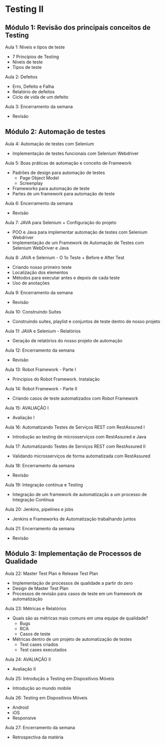 # Testing II

## Módulo 1: Revisão dos principais conceitos de Testing

Aula 1: Níveis e tipos de teste

- 7 Princípios de Testing
- Níveis de teste
- Tipos de teste

Aula 2: Defeitos

- Erro, Defeito e Falha
- Relatório de defeitos
- Ciclo de vida de um defeito

Aula 3: Encerramento da semana

- Revisão

## Módulo 2: Automação de testes

Aula 4: Automação de testes com Selenium

- Implementação de testes funcionais com Selenium Webdriver

Aula 5: Boas práticas de automação e conceito de Framework

- Padrões de design para automação de testes
  - Page Object Model
  - Screenplay
- Frameworks para automação de teste
- Partes de um framework para automação de teste

Aula 6: Encerramento da semana

- Revisão

Aula 7: JAVA para Selenium + Configuração do projeto

- POO e Java para implementar automação de testes com Selenium Webdriver
- Implementação de um Framework de Automação de Testes com Selenium WebDriver e Java

Aula 8: JAVA e Selenium - O 1o Teste + Before e After Test

- Criando nosso primeiro teste
- Localização dos elementos
- Métodos para executar antes e depois de cada teste
- Uso de anotações

Aula 9: Encerramento da semana

- Revisão

Aula 10: Construindo Suítes

- Construindo suítes, playlist e conjuntos de teste dentro de nosso projeto

Aula 11: JAVA e Selenium - Relatórios

- Geração de relatórios do nosso projeto de automação

Aula 12: Encerramento da semana

- Revisão

Aula 13: Robot Framework - Parte I

- Princípios do Robot Framework. Instalação

Aula 14: Robot Framework - Parte II

- Criando casos de teste automatizados com Robot Framework

Aula 15: AVALIAÇÃO I

- Avaliação I

Aula 16: Automatizando Testes de Serviços REST com
RestAssured I

- Introdução ao testing de microsserviços com RestAssured e Java

Aula 17: Automatizando Testes de Serviços REST com
RestAssured II

- Validando microsserviços de forma automatizada com RestAssured

Aula 18: Encerramento da semana

- Revisão

Aula 19: Integração contínua e Testing

- Integração de um framework de automatização a um processo de Integração Contínua

Aula 20: Jenkins, pipelines e jobs

- Jenkins e Frameworks de Automatização trabalhando juntos

Aula 21: Encerramento da semana

- Revisão

## Módulo 3: Implementação de Processos de Qualidade

Aula 22: Master Test Plan e Release Test Plan

- Implementação de processos de qualidade a partir do zero
- Design de Master Test Plan
- Processos de revisão para casos de teste em um framework de automatização

Aula 23: Métricas e Relatórios

- Quais são as métricas mais comuns em uma equipe de qualidade?
  - Bugs
  - RCA
  - Casos de teste
- Métricas dentro de um projeto de automatização de testes
  - Test cases criados
  - Test cases executados

Aula 24: AVALIAÇÃO II

- Avaliação II

Aula 25: Introdução a Testing em Dispositivos Móveis

- Introdução ao mundo mobile

Aula 26: Testing em Dispositivos Móveis

- Android
- iOS
- Responsive

Aula 27: Encerramento da semana

- Retrospectiva da matéria
